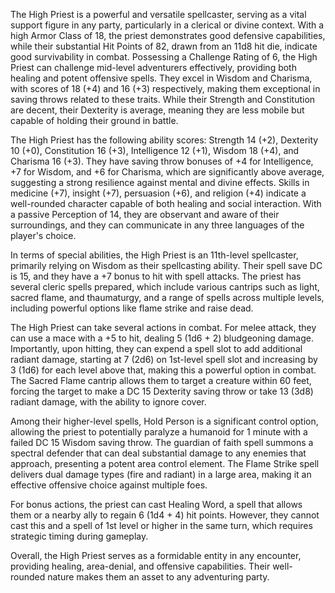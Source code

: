The High Priest is a powerful and versatile spellcaster, serving as a vital support figure in any party, particularly in a clerical or divine context. With a high Armor Class of 18, the priest demonstrates good defensive capabilities, while their substantial Hit Points of 82, drawn from an 11d8 hit die, indicate good survivability in combat. Possessing a Challenge Rating of 6, the High Priest can challenge mid-level adventurers effectively, providing both healing and potent offensive spells. They excel in Wisdom and Charisma, with scores of 18 (+4) and 16 (+3) respectively, making them exceptional in saving throws related to these traits. While their Strength and Constitution are decent, their Dexterity is average, meaning they are less mobile but capable of holding their ground in battle.

The High Priest has the following ability scores: Strength 14 (+2), Dexterity 10 (+0), Constitution 16 (+3), Intelligence 12 (+1), Wisdom 18 (+4), and Charisma 16 (+3). They have saving throw bonuses of +4 for Intelligence, +7 for Wisdom, and +6 for Charisma, which are significantly above average, suggesting a strong resilience against mental and divine effects. Skills in medicine (+7), insight (+7), persuasion (+6), and religion (+4) indicate a well-rounded character capable of both healing and social interaction. With a passive Perception of 14, they are observant and aware of their surroundings, and they can communicate in any three languages of the player's choice.

In terms of special abilities, the High Priest is an 11th-level spellcaster, primarily relying on Wisdom as their spellcasting ability. Their spell save DC is 15, and they have a +7 bonus to hit with spell attacks. The priest has several cleric spells prepared, which include various cantrips such as light, sacred flame, and thaumaturgy, and a range of spells across multiple levels, including powerful options like flame strike and raise dead. 

The High Priest can take several actions in combat. For melee attack, they can use a mace with a +5 to hit, dealing 5 (1d6 + 2) bludgeoning damage. Importantly, upon hitting, they can expend a spell slot to add additional radiant damage, starting at 7 (2d6) on 1st-level spell slot and increasing by 3 (1d6) for each level above that, making this a powerful option in combat. The Sacred Flame cantrip allows them to target a creature within 60 feet, forcing the target to make a DC 15 Dexterity saving throw or take 13 (3d8) radiant damage, with the ability to ignore cover.

Among their higher-level spells, Hold Person is a significant control option, allowing the priest to potentially paralyze a humanoid for 1 minute with a failed DC 15 Wisdom saving throw. The guardian of faith spell summons a spectral defender that can deal substantial damage to any enemies that approach, presenting a potent area control element. The Flame Strike spell delivers dual damage types (fire and radiant) in a large area, making it an effective offensive choice against multiple foes.

For bonus actions, the priest can cast Healing Word, a spell that allows them or a nearby ally to regain 6 (1d4 + 4) hit points. However, they cannot cast this and a spell of 1st level or higher in the same turn, which requires strategic timing during gameplay.

Overall, the High Priest serves as a formidable entity in any encounter, providing healing, area-denial, and offensive capabilities. Their well-rounded nature makes them an asset to any adventuring party.